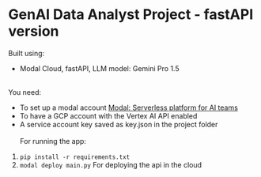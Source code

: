 # GenAI Data Analyst Project - fastAPI version
Built using:
- Modal Cloud, fastAPI, LLM model: Gemini Pro 1.5
<br><br>


You need:
- To set up a modal account [Modal: Serverless platform for AI teams](https://modal.com/)
- To have a GCP account with the Vertex AI API enabled
- A service account key saved as key.json in the project folder <br><br>
For running the app: <br>
1. `pip install -r requirements.txt`
2. `modal deploy main.py` For deploying the api in the cloud